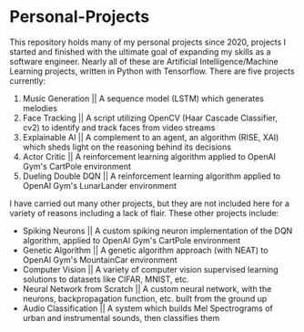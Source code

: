 # Personal-Projects
This repository holds many of my personal projects since 2020, projects I started and finished with the ultimate goal of expanding my skills as a software engineer. Nearly all of these are Artificial Intelligence/Machine Learning projects, written in Python with Tensorflow. There are five projects currently:

1. Music Generation || A sequence model (LSTM) which generates melodies
2. Face Tracking || A script utilizing OpenCV (Haar Cascade Classifier, cv2) to identify and track faces from video streams
3. Explainable AI || A complement to an agent, an algorithm (RISE, XAI) which sheds light on the reasoning behind its decisions
4. Actor Critic || A reinforcement learning algorithm applied to OpenAI Gym's CartPole environment
5. Dueling Double DQN || A reinforcement learning algorithm applied to OpenAI Gym's LunarLander environment

I have carried out many other projects, but they are not included here for a variety of reasons including a lack of flair. These other projects include:

* Spiking Neurons || A custom spiking neuron implementation of the DQN algorithm, applied to OpenAI Gym's CartPole environment
* Genetic Algorithm || A genetic algorithm approach (with NEAT) to OpenAI Gym's MountainCar environment
* Computer Vision || A variety of computer vision supervised learning solutions to datasets like CIFAR, MNIST, etc.
* Neural Network from Scratch || A custom neural network, with the neurons, backpropagation function, etc. built from the ground up
* Audio Classification || A system which builds Mel Spectrograms of urban and instrumental sounds, then classifies them
